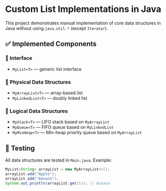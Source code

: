 # Custom List Implementations in Java

This project demonstrates manual implementation of core data structures in Java without using `java.util.*` (except `Iterator`).

## ✅ Implemented Components

### 🔹 Interface
- `MyList<T>` — generic list interface

### 🔹 Physical Data Structures
- `MyArrayList<T>` — array-based list
- `MyLinkedList<T>` — doubly linked list

### 🔹 Logical Data Structures
- `MyStack<T>` — LIFO stack based on `MyArrayList`
- `MyQueue<T>` — FIFO queue based on `MyLinkedList`
- `MyMinHeap<T>` — Min-heap priority queue based on `MyArrayList`

## 🧪 Testing

All data structures are tested in `Main.java`. Example:

```java
MyList<String> arrayList = new MyArrayList<>();
arrayList.add("Apple");
arrayList.add("Banana");
System.out.println(arrayList.get(1)); // Banana

